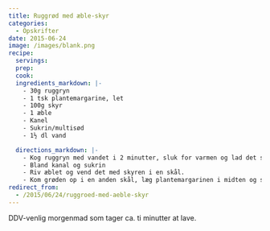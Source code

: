 ```yaml
---
title: Ruggrød med æble-skyr
categories:
  - Opskrifter
date: 2015-06-24
image: /images/blank.png
recipe:
  servings:
  prep:
  cook:
  ingredients_markdown: |-
    - 30g ruggryn
    - 1 tsk plantemargarine, let
    - 100g skyr
    - 1 æble
    - Kanel
    - Sukrin/multisød
    - 1½ dl vand

  directions_markdown: |-
    - Kog ruggryn med vandet i 2 minutter, sluk for varmen og lad det stå med låg på.
    - Bland kanal og sukrin
    - Riv æblet og vend det med skyren i en skål.
    - Kom grøden op i en anden skål, læg plantemargarinen i midten og strø kanelblandingen over.
redirect_from:
  - /2015/06/24/ruggroed-med-aeble-skyr
---
```


DDV-venlig morgenmad som tager ca. ti minutter at lave.
